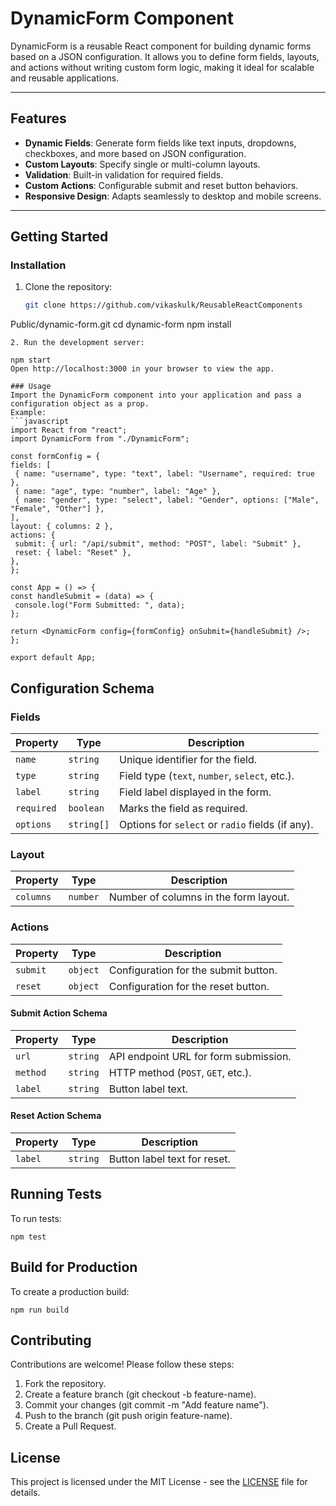# DynamicForm Component

DynamicForm is a reusable React component for building dynamic forms based on a JSON configuration. It allows you to define form fields, layouts, and actions without writing custom form logic, making it ideal for scalable and reusable applications.

---

## Features

- **Dynamic Fields**: Generate form fields like text inputs, dropdowns, checkboxes, and more based on JSON configuration.
- **Custom Layouts**: Specify single or multi-column layouts.
- **Validation**: Built-in validation for required fields.
- **Custom Actions**: Configurable submit and reset button behaviors.
- **Responsive Design**: Adapts seamlessly to desktop and mobile screens.

---

## Getting Started

### Installation

1. Clone the repository:
   ```bash
   git clone https://github.com/vikaskulk/ReusableReactComponents
Public/dynamic-form.git
   cd dynamic-form
   npm install
   ```
2. Run the development server:
   ```
    npm start
    Open http://localhost:3000 in your browser to view the app.
   ```
### Usage
Import the DynamicForm component into your application and pass a configuration object as a prop.
Example:
```javascript
import React from "react";
import DynamicForm from "./DynamicForm";

const formConfig = {
  fields: [
    { name: "username", type: "text", label: "Username", required: true },
    { name: "age", type: "number", label: "Age" },
    { name: "gender", type: "select", label: "Gender", options: ["Male", "Female", "Other"] },
  ],
  layout: { columns: 2 },
  actions: {
    submit: { url: "/api/submit", method: "POST", label: "Submit" },
    reset: { label: "Reset" },
  },
};

const App = () => {
  const handleSubmit = (data) => {
    console.log("Form Submitted: ", data);
  };

  return <DynamicForm config={formConfig} onSubmit={handleSubmit} />;
};

export default App;
```

## Configuration Schema
### Fields

| Property   | Type       | Description                                         |
|------------|------------|-----------------------------------------------------|
| `name`     | `string`   | Unique identifier for the field.                    |
| `type`     | `string`   | Field type (`text`, `number`, `select`, etc.).       |
| `label`    | `string`   | Field label displayed in the form.                  |
| `required` | `boolean`  | Marks the field as required.                        |
| `options`  | `string[]` | Options for `select` or `radio` fields (if any).    |

### Layout

| Property   | Type       | Description                                         |
|------------|------------|-----------------------------------------------------|
| `columns`  | `number`   | Number of columns in the form layout.               |

### Actions

| Property   | Type       | Description                                         |
|------------|------------|-----------------------------------------------------|
| `submit`   | `object`   | Configuration for the submit button.                |
| `reset`    | `object`   | Configuration for the reset button.                 |

#### Submit Action Schema

| Property   | Type       | Description                                         |
|------------|------------|-----------------------------------------------------|
| `url`      | `string`   | API endpoint URL for form submission.               |
| `method`   | `string`   | HTTP method (`POST`, `GET`, etc.).                  |
| `label`    | `string`   | Button label text.                                  |

#### Reset Action Schema

| Property   | Type       | Description                                         |
|------------|------------|-----------------------------------------------------|
| `label`    | `string`   | Button label text for reset.                        |


## Running Tests
To run tests:

```
npm test
```

## Build for Production
To create a production build:
```
npm run build
```

## Contributing
Contributions are welcome! Please follow these steps:

1. Fork the repository.
2. Create a feature branch (git checkout -b feature-name).
3. Commit your changes (git commit -m "Add feature name").
4. Push to the branch (git push origin feature-name).
5. Create a Pull Request.

## License

This project is licensed under the MIT License - see the [LICENSE](LICENSE) file for details.


